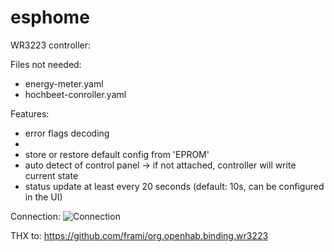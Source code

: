 # esphome

WR3223 controller:

Files not needed:
- energy-meter.yaml 
- hochbeet-conroller.yaml


Features:

- error flags decoding
- 
- store or restore default config from 'EPROM'
- auto detect of control panel -> if not attached, controller will write current state
- status update at least every 20 seconds (default: 10s, can be configured in the UI)

Connection:
![Connection](https://github.com/schmurgel-tg/esphome/blob/main/images/20230101_174032.jpg?raw=true)

THX to:
https://github.com/frami/org.openhab.binding.wr3223
